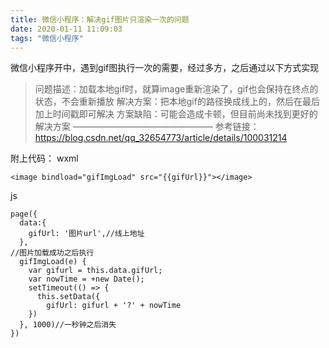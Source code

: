 ```yaml
---
title: 微信小程序：解决gif图片只渲染一次的问题
date: 2020-01-11 11:09:03
tags: "微信小程序"
---
```


微信小程序开中，遇到gif图执行一次的需要，经过多方，之后通过以下方式实现
> 问题描述：加载本地gif时，就算image重新渲染了，gif也会保持在终点的状态，不会重新播放
>解决方案：把本地gif的路径换成线上的，然后在最后加上时间戳即可解决
>方案缺陷：可能会造成卡顿，但目前尚未找到更好的解决方案
————————————————
参考链接：https://blog.csdn.net/qq_32654773/article/details/100031214

附上代码：
wxml
```
<image bindload="gifImgLoad" src="{{gifUrl}}"></image>
```
js
```
page({
  data:{
    gifUrl: '图片url',//线上地址
  },
//图片加载成功之后执行
  gifImgLoad(e) {
    var gifurl = this.data.gifUrl;
    var nowTime = +new Date();
    setTimeout(() => {
      this.setData({
        gifUrl: gifurl + '?' + nowTime
    })
  }, 1000)//一秒钟之后消失
})
```